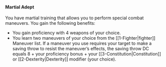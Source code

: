 #### Martial Adept

You have martial training that allows you to perform special combat maneuvers. You gain the following benefits:

-   You gain proficiency with 4 weapons of your choice.
-   You learn two maneuvers of your choice from the [[1-Fighter|fighter]] Maneuver list. If a maneuver you use requires your target to make a saving throw to resist the maneuver’s effects, the saving throw DC equals 8 + your proficiency bonus + your [[3-Constitution|Constitution]] or [[2-Dexterity|Dexterity]] modifier (your choice).